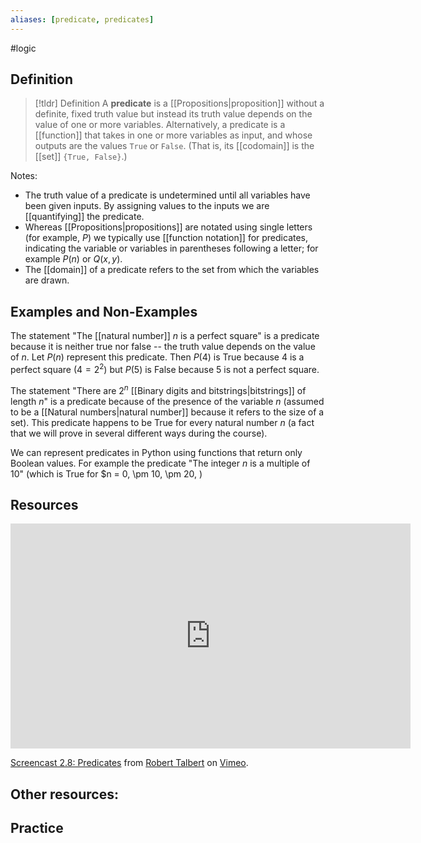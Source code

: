 ```yaml
---
aliases: [predicate, predicates]
--- 
```


#logic 

## Definition 

> [!tldr] Definition
> A **predicate** is a [[Propositions|proposition]] without a definite, fixed truth value but instead its truth value depends on the value of one or more variables. Alternatively, a predicate is a [[function]] that takes in one or more variables as input, and whose outputs are the values `True` or `False`. (That is, its [[codomain]] is the [[set]] `{True, False}`.)

Notes: 
- The truth value of a predicate is undetermined until all variables have been given inputs. By assigning values to the inputs we are [[quantifying]] the predicate. 
- Whereas [[Propositions|propositions]] are notated using single letters (for example, $P$) we typically use [[function notation]] for predicates, indicating the variable or variables in parentheses following a letter; for example $P(n)$ or $Q(x,y)$. 
- The [[domain]] of a predicate refers to the set from which the variables are drawn. 

## Examples and Non-Examples

The statement "The [[natural number]] $n$ is a perfect square" is a predicate because it is neither true nor false -- the truth value depends on the value of $n$. Let $P(n)$ represent this predicate. Then $P(4)$ is True because $4$ is a perfect square ($4 = 2^2$) but $P(5)$ is False because $5$ is not a perfect square. 

The statement "There are $2^n$ [[Binary digits and bitstrings|bitstrings]] of length $n$" is a predicate because of the presence of the variable $n$ (assumed to be a [[Natural numbers|natural number]] because it refers to the size of a set). This predicate happens to be True for every natural number $n$ (a fact that we will prove in several different ways during the course). 

We can represent predicates in Python using functions that return only Boolean values. For example the predicate "The integer $n$ is a multiple of 10" (which is True for $n = 0, \pm 10, \pm 20\, )

## Resources 

<iframe src="https://player.vimeo.com/video/598881354?h=33c858ee70" width="640" height="360" frameborder="0" allow="autoplay; fullscreen; picture-in-picture" allowfullscreen></iframe>
<p><a href="https://vimeo.com/598881354">Screencast 2.8: Predicates</a> from <a href="https://vimeo.com/user132700952">Robert Talbert</a> on <a href="https://vimeo.com">Vimeo</a>.</p>

Other resources: 
- 

## Practice 
